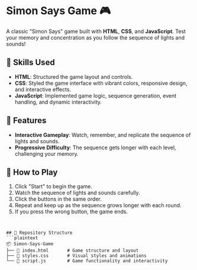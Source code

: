 # Simon Says Game 🎮

A classic "Simon Says" game built with **HTML**, **CSS**, and **JavaScript**. Test your memory and concentration as you follow the sequence of lights and sounds!

## 🔧 Skills Used
- **HTML**: Structured the game layout and controls.
- **CSS**: Styled the game interface with vibrant colors, responsive design, and interactive effects.
- **JavaScript**: Implemented game logic, sequence generation, event handling, and dynamic interactivity.

## 🌟 Features
- **Interactive Gameplay**: Watch, remember, and replicate the sequence of lights and sounds.
- **Progressive Difficulty**: The sequence gets longer with each level, challenging your memory.

## 🚀 How to Play
1. Click "Start" to begin the game.
2. Watch the sequence of lights and sounds carefully.
3. Click the buttons in the same order.
4. Repeat and keep up as the sequence grows longer with each round.
5. If you press the wrong button, the game ends.

```## 💻 Live Demo


## 📂 Repository Structure
```plaintext
📦 Simon-Says-Game
├── 📄 index.html       # Game structure and layout
├── 📄 styles.css       # Visual styles and animations
└── 📄 script.js        # Game functionality and interactivity
